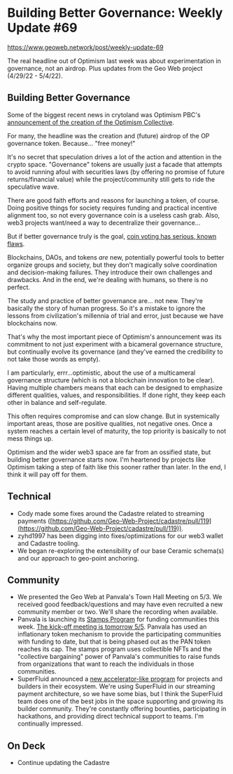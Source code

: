 # Building Better Governance: Weekly Update #69

https://www.geoweb.network/post/weekly-update-69

The real headline out of Optimism last week was about experimentation in governance, not an airdrop. Plus updates from the Geo Web project (4/29/22 - 5/4/22).

## Building Better Governance

Some of the biggest recent news in crytoland was Optimism PBC&#39;s [announcement of the creation of the Optimism Collective](https://twitter.com/optimismPBC/status/1519001562345005057?s=20&amp;t=ZAU1d_UWrcElpkyCs3EVgg).

For many, the headline was the creation and (future) airdrop of the OP governance token. Because… &quot;free money!&quot;

It&#39;s no secret that speculation drives a lot of the action and attention in the crypto space. &quot;Governance&quot; tokens are usually just a facade that attempts to avoid running afoul with securities laws (by offering no promise of future returns/financial value) while the project/community still gets to ride the speculative wave.

There are good faith efforts and reasons for launching a token, of course. Doing positive things for society requires funding and practical incentive alignment too, so not every governance coin is a useless cash grab. Also, web3 projects want/need a way to decentralize their governance...

But if better governance truly is the goal, [coin voting has serious, known flaws](https://vitalik.ca/general/2021/08/16/voting3.html).

Blockchains, DAOs, and tokens _are_ new, potentially powerful tools to better organize groups and society, but they don&#39;t magically solve coordination and decision-making failures. They introduce their own challenges and drawbacks. And in the end, we&#39;re dealing with humans, so there is no perfect.

The study and practice of better governance are… not new. They&#39;re basically the story of human progress. So it&#39;s a mistake to ignore the lessons from civilization&#39;s millennia of trial and error, just because we have blockchains now.

That&#39;s why the most important piece of Optimism&#39;s announcement was its commitment to not just experiment with a bicameral governance structure, but continually evolve its governance (and they&#39;ve earned the credibility to not take those words as empty).

I am particularly, errr…optimistic, about the use of a multicameral governance structure (which is not a blockchain innovation to be clear). Having multiple chambers means that each can be designed to emphasize different qualities, values, and responsibilities. If done right, they keep each other in balance and self-regulate.

This often requires compromise and can slow change. But in systemically important areas, those are positive qualities, not negative ones. Once a system reaches a certain level of maturity, the top priority is basically to not mess things up.

Optimism and the wider web3 space are far from an ossified state, but building better governance starts now. I&#39;m heartened by projects like Optimism taking a step of faith like this sooner rather than later. In the end, I think it will pay off for them.

## Technical

- Cody made some fixes around the Cadastre related to streaming payments ([https://github.com/Geo-Web-Project/cadastre/pull/119](https://github.com/Geo-Web-Project/cadastre/pull/119)).
- zyhd1997 has been digging into fixes/optimizations for our web3 wallet and Cadastre tooling.
- We began re-exploring the extensibility of our base Ceramic schema(s) and our approach to geo-point anchoring.

## Community

- We presented the Geo Web at Panvala&#39;s Town Hall Meeting on 5/3. We received good feedback/questions and may have even recruited a new community member or two. We&#39;ll share the recording when available.
- Panvala is launching its [Stamps Program](https://www.panvala.com/stamps) for funding communities this week. [The kick-off meeting is tomorrow 5/5](https://www.eventbrite.com/x/panvalas-stamp-orientation-tickets-327465136037). Panvala has used an inflationary token mechanism to provide the participating communities with funding to date, but that is being phased out as the PAN token reaches its cap. The stamps program uses collectible NFTs and the &quot;collective bargaining&quot; power of Panvala&#39;s communities to raise funds from organizations that want to reach the individuals in those communities.
- SuperFluid announced a [new accelerator-like program](https://twitter.com/Superfluid_HQ/status/1521848315964444672) for projects and builders in their ecosystem. We&#39;re using SuperFluid in our streaming payment architecture, so we have some bias, but I think the SuperFluid team does one of the best jobs in the space supporting and growing its builder community. They&#39;re constantly offering bounties, participating in hackathons, and providing direct technical support to teams. I&#39;m continually impressed.

## On Deck

- Continue updating the Cadastre
